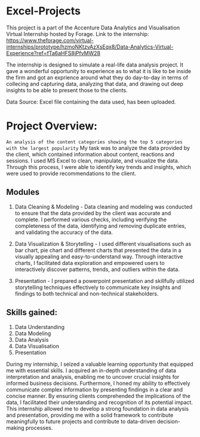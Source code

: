 # Excel-Projects
This project is a part of the Accenture Data Analytics and Visualisation Virtual Internship hosted by Forage. Link to the internship: https://www.theforage.com/virtual-internships/prototype/hzmoNKtzvAzXsEqx8/Data-Analytics-Virtual-Experience?ref=fTa6aHFS8jPfvMW28

The internship is designed to simulate a real-life data analysis project. It gave a wonderful opportunity to experience as to what it is like to be inside the firm and got an exprience around what they do day-to-day in terms of collecing and capturing data, analyzing that data, and drawing out deep insights to be able to present those to the clients.

Data Source: Excel file containing the data used, has been uploaded.

# Project Overview:
`An analysis of the content categories showing the top 5 categories with the largest popularity`
My task was to analyze the data provided by the client, which contained information about content, reactions and sessions. I used MS Excel to clean, manipulate, and visualize the data. Through this process, I were able to identify key trends and insights, which were used to provide recommendations to the client.

## Modules

1. Data Cleaning & Modeling - Data cleaning and modeling was conducted to ensure that the data provided by the client was accurate and complete. I performed various checks, including verifying the completeness of the data, identifying and removing duplicate entries, and validating the accuracy of the data.

2. Data Visualization & Storytelling - I used different visualisations such as bar chart, pie chart and different charts that presented the data in a visually appealing and easy-to-understand way. Through interactive charts, I facilitated data exploration and empowered users to interactively discover patterns, trends, and outliers within the data. 

3. Presentation - I prepared a powerpoint presentation and skillfully utilized storytelling techniques effectively to communicate key insights and findings to both technical and non-technical stakeholders.  

## Skills gained:
1. Data Understanding 
2. Data Modeling
3. Data Analysis
4. Data Visualisation 
5. Presentation

During my internship, I seized a valuable learning opportunity that equipped me with essential skills. I acquired an in-depth understanding of data interpretation and analysis, enabling me to uncover crucial insights for informed business decisions. Furthermore, I honed my ability to effectively communicate complex information by presenting findings in a clear and concise manner. By ensuring clients comprehended the implications of the data, I facilitated their understanding and recognition of its potential impact. This internship allowed me to develop a strong foundation in data analysis and presentation, providing me with a solid framework to contribute meaningfully to future projects and contribute to data-driven decision-making processes.
